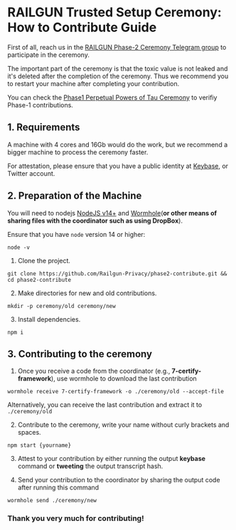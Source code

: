 
# RAILGUN Trusted Setup Ceremony: How to Contribute Guide

First of all, reach us in the [RAILGUN Phase-2 Ceremony Telegram group](https://t.me/+moI-BUoCLMM0MmZl) to participate in the ceremony.

The important part of the ceremony is that the toxic value is not leaked and it's deleted after the completion of the ceremony. Thus we recommend you to restart your machine after completing your contribution.

You can check the [Phase1 Perpetual Powers of Tau Ceremony](https://github.com/weijiekoh/perpetualpowersoftau) to verifiy Phase-1 contributions.

## 1. Requirements
A machine with 4 cores and 16Gb would do the work, but we recommend a bigger machine to process the ceremony faster.


For attestation, please ensure that you have a public identity at [Keybase](https://keybase.io/), or Twitter account.


## 2. Preparation of the Machine

You will need to nodejs [NodeJS v14+](https://linuxize.com/post/how-to-install-node-js-on-ubuntu-20-04/#installing-nodejs-and-npm-from-nodesource) and [Wormhole](https://magic-wormhole.readthedocs.io/en/latest/welcome.html#installation)(**or other means of sharing files with the coordinator such as using DropBox**).

Ensure that you have `node` version 14 or higher:
```
node -v
```

1. Clone the project.
```
git clone https://github.com/Railgun-Privacy/phase2-contribute.git && cd phase2-contribute
```
2. Make directories for new and old contributions.
```
mkdir -p ceremony/old ceremony/new
```
3. Install dependencies.
```
npm i
```

## 3. Contributing to the ceremony

1. Once you receive a code from the coordinator (e.g., **7-certify-framework**), use wormhole to download the last contribution
```
wormhole receive 7-certify-framework -o ./ceremony/old --accept-file
```
Alternatively, you can receive the last contribution and extract it to `./ceremony/old`

2. Contribute to the ceremony, write your name without curly brackets and spaces.
```
npm start {yourname}
```
3. Attest to your contribution by either running the output **keybase** command or **tweeting** the output transcript hash.

4. Send your contribution to the coordinator by sharing the output code after running this command
```
wormhole send ./ceremony/new
```
### Thank you very much for contributing!
